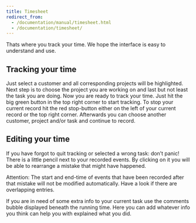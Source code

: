 ```yaml
---
title: Timesheet
redirect_from: 
  - /documentation/manual/timesheet.html
  - /documentation/timesheet/
---
```


Thats where you track your time. We hope the interface is easy to understand and use.

## Tracking your time

Just select a customer and all corresponding projects will be highlighted. Next step is to choose the project you are working on and last but not least the task you are doing. Now you are ready to track your time. Just hit the big green button in the top right corner to start tracking. To stop your current record hit the red stop-button either on the left of your current record or the top right corner. Afterwards you can choose another customer, project and/or task and continue to record.

## Editing your time

If you have forgot to quit tracking or selected a wrong task: don’t panic! There is a little pencil next to your recorded events. By clicking on it you will be able to rearrange a mistake that might have happened.

Attention: The start and end-time of events that have been recorded after that mistake will not be modified automatically. Have a look if there are overlapping entries.

If you are in need of some extra info to your current task use the comments bubble displayed beneath the running time. Here you can add whatever info you think can help you with explained what you did.
